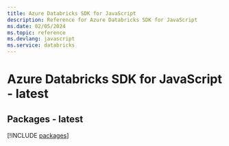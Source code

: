 ```yaml
---
title: Azure Databricks SDK for JavaScript
description: Reference for Azure Databricks SDK for JavaScript
ms.date: 02/05/2024
ms.topic: reference
ms.devlang: javascript
ms.service: databricks
---
```

# Azure Databricks SDK for JavaScript - latest
## Packages - latest
[!INCLUDE [packages](databricks-index.md)]